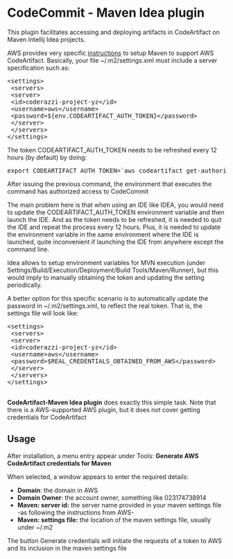 # CodeCommit - Maven Idea plugin

This plugin facilitates accessing and deploying artifacts in CodeArtifact on Maven Intellij Idea projects.

AWS provides very specific [instructions](https://docs.aws.amazon.com/codeartifact/latest/ug/maven-mvn.html) to setup Maven to support AWS CodeArtifact. Basically, your file ~/.m2/settings.xml must include a server specification such as:
<pre>
&lt;settings&gt;  
 &lt;servers&gt;  
 &lt;server&gt;  
 &lt;id&gtcoderazzi-project-yz&lt/id&gt;  
 &lt;username&gtaws&lt/username&gt;  
 &lt;password&gt${env.CODEARTIFACT_AUTH_TOKEN}&lt/password&gt;  
 &lt;/server&gt;  
 &lt;/servers&gt;  
&lt;/settings&gt;
</pre>
The token CODEARTIFACT_AUTH_TOKEN needs to be refreshed every 12 hours (by default) by doing:

<pre>export CODEARTIFACT_AUTH_TOKEN=`aws codeartifact get-authorization-token --domain DOMAIN --domain-owner DOMAIN_OWNER --query authorizationToken --output text`</pre>

After issuing the previous command, the environment that executes the command has authorized access to CodeCommit

The main problem here is that when using an IDE like IDEA, you would need to update the CODEARTIFACT_AUTH_TOKEN environment variable and then launch the IDE. And as the token needs to be refreshed, it is needed to quit the IDE and repeat the process every 12 hours. Plus, it is needed to update the environment variable in the same environment where the IDE is launched, quite inconvenient if launching the IDE from anywhere except the command line.

Idea allows to setup environment variables for MVN execution (under Settings/Build/Execution/Deployment/Build Tools/Maven/Runner), but this would imply to manually obtaining the token and updating the setting periodically.

A better option for this specific scenario is to automatically update the password in ~/.m2/settings.xml, to reflect the real token. That is, the settings file will look like:

  <pre>&lt;settings&gt;  
 &lt;servers&gt;  
 &lt;server&gt;  
 &lt;id&gtcoderazzi-project-yz&lt/id&gt;  
 &lt;username&gtaws&lt/username&gt;  
 &lt;password&gt$REAL_CREDENTIALS_OBTAINED_FROM_AWS&lt/password&gt;  
 &lt;/server&gt;  
 &lt;/servers&gt;  
&lt;/settings&gt;  
  </pre>

**CodeArtifact-Maven Idea plugin** does exactly this simple task. Note that there is a AWS-supported AWS plugin, but it does not cover getting credentials for CodeArtifact

## Usage

After installation, a menu entry appear under Tools: **Generate AWS CodeArtifact credentials for Maven**

When selected, a window appears to enter the required details:

*   **Domain**: the domain in AWS
*   **Domain Owner**: the account owner, something like 023174738914
*   **Maven: server id:** the server name provided in your maven settings file -as following the instructions from AWS-
*   **Maven: settings file:** the location of the maven settings file, usually under ~/.m2

The button Generate credentials will initiate the requests of a token to AWS and its inclusion in the maven settings file
